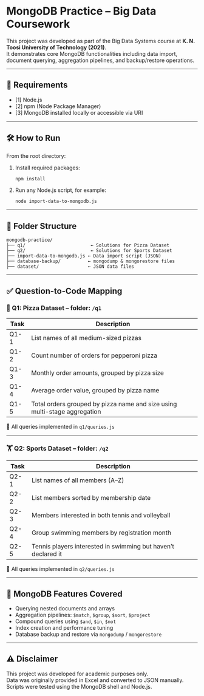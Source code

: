 # MongoDB Practice – Big Data Coursework

This project was developed as part of the Big Data Systems course at **K. N. Toosi University of Technology (2021)**.  
It demonstrates core MongoDB functionalities including data import, document querying, aggregation pipelines, and backup/restore operations.

---

## 🚀 Requirements

- [1] Node.js  
- [2] npm (Node Package Manager)  
- [3] MongoDB installed locally or accessible via URI

---

## 🛠️ How to Run

From the root directory:

1. Install required packages:  
   ```bash
   npm install
   ```

2. Run any Node.js script, for example:  
   ```bash
   node import-data-to-mongodb.js
   ```

---

## 📁 Folder Structure

```
mongodb-practice/
├── q1/                        ← Solutions for Pizza Dataset
├── q2/                        ← Solutions for Sports Dataset
├── import-data-to-mongodb.js ← Data import script (JSON)
├── database-backup/          ← mongodump & mongorestore files
├── dataset/                  ← JSON data files
```

---

## ✅ Question-to-Code Mapping

### 🍕 Q1: Pizza Dataset – folder: `/q1`

| Task | Description |
|------|-------------|
| Q1-1 | List names of all medium-sized pizzas |
| Q1-2 | Count number of orders for pepperoni pizza |
| Q1-3 | Monthly order amounts, grouped by pizza size |
| Q1-4 | Average order value, grouped by pizza name |
| Q1-5 | Total orders grouped by pizza name and size using multi-stage aggregation |

📂 All queries implemented in `q1/queries.js`

---

### 🏋️ Q2: Sports Dataset – folder: `/q2`

| Task | Description |
|------|-------------|
| Q2-1 | List names of all members (A–Z) |
| Q2-2 | List members sorted by membership date |
| Q2-3 | Members interested in both tennis and volleyball |
| Q2-4 | Group swimming members by registration month |
| Q2-5 | Tennis players interested in swimming but haven’t declared it |

📂 All queries implemented in `q2/queries.js`

---

## 🔧 MongoDB Features Covered

- Querying nested documents and arrays
- Aggregation pipelines: `$match`, `$group`, `$sort`, `$project`
- Compound queries using `$and`, `$in`, `$not`
- Index creation and performance tuning
- Database backup and restore via `mongodump` / `mongorestore`

---

## ⚠️ Disclaimer

This project was developed for academic purposes only.  
Data was originally provided in Excel and converted to JSON manually.  
Scripts were tested using the MongoDB shell and Node.js.

